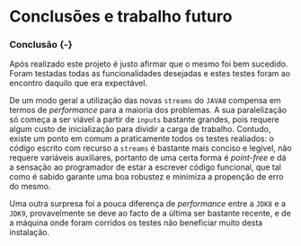 Conclusões e trabalho futuro
============================

### Conclusão {-}

Após realizado este projeto é justo afirmar que o mesmo foi bem sucedido. Foram
testadas todas as funcionalidades desejadas e estes testes foram ao encontro
daquilo que era expectável.

De um modo geral a utilização das novas `streams` do `JAVA8` compensa em termos
de *performance* para a maioria dos problemas. A sua paralelização só começa a
ser viável a partir de `inputs` bastante grandes, pois requere algum custo de
inicialização para dividir a carga de trabalho. Contudo, existe um ponto em
comum a praticamente todos os testes realiados: o código escrito com recurso
a `streams` é bastante mais conciso e legível, não requere variáveis auxiliares,
portanto de uma certa forma é *point-free* e dá a sensação ao programador de
estar a escrever código funcional, que tal como é sabido garante uma boa
robustez e minimiza a propenção de erro do mesmo.

Uma outra surpresa foi a pouca diferença de *performance* entre a `JDK8` e a
`JDK9`, provavelmente se deve ao facto de a última ser bastante recente, e de
a máquina onde foram corridos os testes não beneficiar muito desta instalação.
